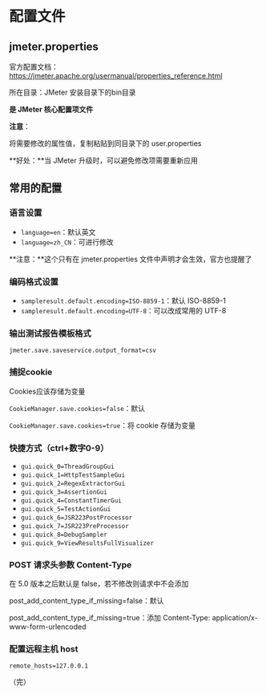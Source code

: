 # 配置文件

## jmeter.properties
官方配置文档：https://jmeter.apache.org/usermanual/properties_reference.html

所在目录：JMeter 安装目录下的bin目录

**是 JMeter 核心配置项文件**

**注意**：

将需要修改的属性值，复制粘贴到同目录下的 user.properties 

**好处：**当 JMeter 升级时，可以避免修改项需要重新应用

## 常用的配置

### 语言设置

- `language=en`：默认英文
- `language=zh_CN`：可进行修改

**注意：**这个只有在 jmeter.properties 文件中声明才会生效，官方也提醒了

### 编码格式设置

- `sampleresult.default.encoding=ISO-8859-1`：默认 ISO-8859-1
- `sampleresult.default.encoding=UTF-8`：可以改成常用的 UTF-8

### 输出测试报告模板格式 

`jmeter.save.saveservice.output_format=csv`

### 捕捉cookie

Cookies应该存储为变量

`CookieManager.save.cookies=false`：默认

`CookieManager.save.cookies=true`：将 cookie 存储为变量

### 快捷方式（ctrl+数字0-9）

- `gui.quick_0=ThreadGroupGui`
- `gui.quick_1=HttpTestSampleGui`
- `gui.quick_2=RegexExtractorGui`
- `gui.quick_3=AssertionGui`
- `gui.quick_4=ConstantTimerGui`
- `gui.quick_5=TestActionGui`
- `gui.quick_6=JSR223PostProcessor`
- `gui.quick_7=JSR223PreProcessor`
- `gui.quick_8=DebugSampler`
- `gui.quick_9=ViewResultsFullVisualizer`

 

### POST 请求头参数 Content-Type

在 5.0 版本之后默认是 false，若不修改则请求中不会添加

post_add_content_type_if_missing=false：默认

post_add_content_type_if_missing=true：添加 Content-Type: application/x-www-form-urlencoded



### 配置远程主机 host 

`remote_hosts=127.0.0.1`



（完）